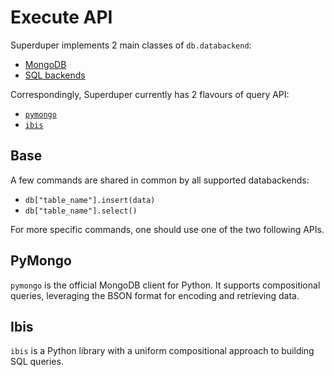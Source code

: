 # Execute API

Superduper implements 2 main classes of `db.databackend`:

- [MongoDB](../data_integrations/mongodb)
- [SQL backends](../data_integrations/sql)

Correspondingly, Superduper currently has 2 flavours of query API:

- [`pymongo`](https://pymongo.readthedocs.io/en/stable/)
- [`ibis`](https://ibis-project.org/)

## Base

A few commands are shared in common by all supported databackends:

- `db["table_name"].insert(data)`
- `db["table_name"].select()`

For more specific commands, one should use one of the two following APIs.

## PyMongo

`pymongo` is the official MongoDB client for Python. It supports 
compositional queries, leveraging the BSON format for encoding 
and retrieving data.

## Ibis

`ibis` is a Python library with a uniform compositional approach to building
SQL queries.
